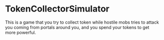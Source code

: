 # TokenCollectorSimulator
This is a game that you try to collect token while hostile mobs tries to attack you coming from portals around you, and you spend your tokens to get more powerful.
